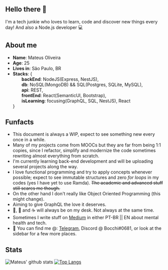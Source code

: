 ## Hello there 👋
I'm a tech junkie who loves to learn, code and discover new things every day!
And also a Node.js developer :computer:

## About me
* **Name**: Mateus Oliveira
* **Age**: 25
* **Lives in**: São Paulo, BR
* **Stacks**: { \
&nbsp;&nbsp;&nbsp;&nbsp;&nbsp;&nbsp; **backEnd**: NodeJS(Express, NestJS), \
&nbsp;&nbsp;&nbsp;&nbsp;&nbsp;&nbsp; **db**: NoSQL(MongoDB) && SQL(Postgres, SQLite, MySQL), \
&nbsp;&nbsp;&nbsp;&nbsp;&nbsp;&nbsp; **api**: REST, \
&nbsp;&nbsp;&nbsp;&nbsp;&nbsp;&nbsp; **frontEnd**: React(SemanticUI, Bootstrap), \
&nbsp;&nbsp;&nbsp;&nbsp;&nbsp;&nbsp; **isLearning**: focusing(GraphQL, SQL, NestJS), React \
 }

## Funfacts
* This document is always a WIP, expect to see something new every once in a while.
* Many of my projects come from MOOCs but they are far from being 1:1 copies, since I refactor, simplify and modernize the code sometimes rewriting almost everything from scratch.
* I'm currently learning back-end development and will be uploading several projects along the way.
* I love functional programming and try to apply concepts whenever possible; expect to see immutable structures and zero *for loops* in my codes (yes I have yet to use Ramda). <del>The academic and advanced stuff still scares me though.</del>
* On the other hand I don't really like Object Oriented Programming (this might change).
* Aiming to give GraphQL the love it deserves.
* :beer:, :tea: and :coffee: will always be on my desk. Not always at the same time.
* Sometimes I write stuff on [Medium](https://medium.com/@mateusmlo) in either PT-BR || EN about mental health and tech.
* :calling: You can find me @: [Telegram](https://t.me/mateusmlo), Discord @ Bocchi#0681, or look at the sidebar for a few more places.

## Stats

![Mateus' github stats](https://github-readme-stats.vercel.app/api?username=mateusmlo&theme=synthwave&show_icons=true&count_private=true)
[![Top Langs](https://github-readme-stats.vercel.app/api/top-langs/?username=mateusmlo&layout=compact)](https://github.com/anuraghazra/github-readme-stats)
